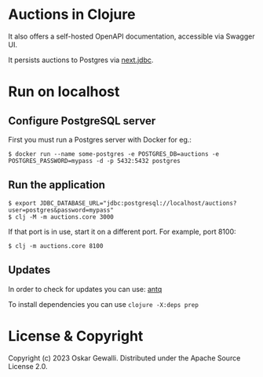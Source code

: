 # Auctions in Clojure

It also offers a self-hosted OpenAPI documentation, accessible via Swagger UI.

It persists auctions to Postgres via [next.jdbc](https://github.com/seancorfield/next-jdbc).

# Run on localhost

## Configure PostgreSQL server
First you must run a Postgres server with Docker for eg.:

```
$ docker run --name some-postgres -e POSTGRES_DB=auctions -e POSTGRES_PASSWORD=mypass -d -p 5432:5432 postgres
```

## Run the application

```
$ export JDBC_DATABASE_URL="jdbc:postgresql://localhost/auctions?user=postgres&password=mypass"
$ clj -M -m auctions.core 3000
```

If that port is in use, start it on a different port. For example, port 8100:

```
$ clj -m auctions.core 8100
```

## Updates

In order to check for updates you can use: [antq](https://github.com/liquidz/antq)

To install dependencies you can use `clojure -X:deps prep`
# License & Copyright

Copyright (c) 2023 Oskar Gewalli.
Distributed under the Apache Source License 2.0.
